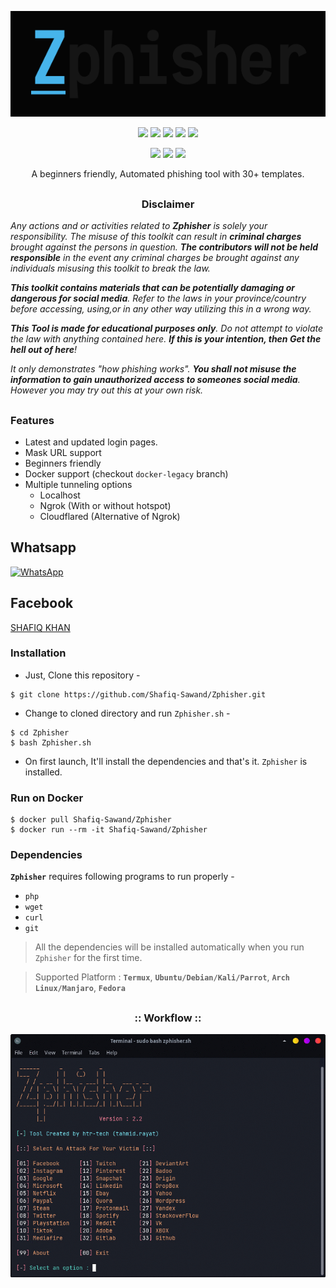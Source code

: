 <!-- Zphisher -->

<p align="center">
  <img src=".imgs/logo.png">
</p>

<p align="center">
  <img src="https://img.shields.io/badge/Version-2.2-green?style=for-the-badge">
  <img src="https://img.shields.io/github/license/Shafiq-Sawand/Zphisher?style=for-the-badge">
  <img src="https://img.shields.io/github/stars/Shafiq-Sawand/Zphisher?style=for-the-badge">
  <img src="https://img.shields.io/github/issues/Shafiq-Sawand/Zphisher?color=red&style=for-the-badge">
  <img src="https://img.shields.io/github/forks/Shafiq-Sawand/Zphisher?color=teal&style=for-the-badge">
</p>

<p align="center">
  <img src="https://img.shields.io/badge/Author-SHAFIQ--SAWAND-cyan?style=flat-square">
  <img src="https://img.shields.io/badge/Open%20Source-Yes-cyan?style=flat-square">
  <img src="https://img.shields.io/badge/Written%20In-Bash-cyan?style=flat-square">
</p>

<p align="center">A beginners friendly, Automated phishing tool with 30+ templates.</p>

##

<h3><p align="center">Disclaimer</p></h3>

<i>Any actions and or activities related to <b>Zphisher</b> is solely your responsibility. The misuse of this toolkit can result in <b>criminal charges</b> brought against the persons in question. <b>The contributors will not be held responsible</b> in the event any criminal charges be brought against any individuals misusing this toolkit to break the law.

<b>This toolkit contains materials that can be potentially damaging or dangerous for social media</b>. Refer to the laws in your province/country before accessing, using,or in any other way utilizing this in a wrong way.

<b>This Tool is made for educational purposes only</b>. Do not attempt to violate the law with anything contained here. <b>If this is your intention, then Get the hell out of here</b>!

It only demonstrates "how phishing works". <b>You shall not misuse the information to gain unauthorized access to someones social media</b>. However you may try out this at your own risk.</i>

##

### Features

- Latest and updated login pages.
- Mask URL support 
- Beginners friendly
- Docker support (checkout `docker-legacy` branch)
- Multiple tunneling options
  - Localhost
  - Ngrok (With or without hotspot)
  - Cloudflared (Alternative of Ngrok)

## Whatsapp 
[![WhatsApp](https://img.shields.io/badge/WhatsApp-25D366?style=for-the-badge&logo=whatsapp&logoColor=white)](https://wa.me/923106116534) 

## Facebook 
[SHAFIQ KHAN](https://www.facebook.com/SHAFIQ.X.CHEETAH)


### Installation

- Just, Clone this repository -
```
$ git clone https://github.com/Shafiq-Sawand/Zphisher.git
```

- Change to cloned directory and run `Zphisher.sh` -
```
$ cd Zphisher
$ bash Zphisher.sh
```

- On first launch, It'll install the dependencies and that's it. `Zphisher` is installed.

### Run on Docker
```
$ docker pull Shafiq-Sawand/Zphisher
$ docker run --rm -it Shafiq-Sawand/Zphisher
```

### Dependencies

**`Zphisher`** requires following programs to run properly - 
- `php`
- `wget`
- `curl`
- `git`

> All the dependencies will be installed automatically when you run `Zphisher` for the first time.

> Supported Platform : **`Termux`**, **`Ubuntu/Debian/Kali/Parrot`**, **`Arch Linux/Manjaro`**, **`Fedora`**

##

<h3 align="center">
:: Workflow ::
</h3>
<p align="center">
<img src=".imgs/wf.gif"/>
</p>

